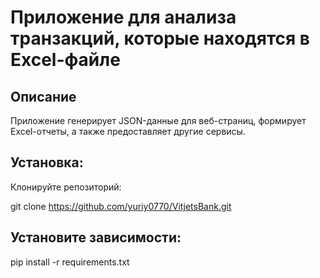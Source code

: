 # Приложение для анализа транзакций, которые находятся в Excel-файле

## Описание ##

Приложение генерирует JSON-данные для веб-страниц, формирует Excel-отчеты, а также предоставляет другие сервисы.

## Установка: ##

Клонируйте репозиторий:

git clone https://github.com/yuriy0770/VitjetsBank.git

## Установите зависимости: ##

pip install -r requirements.txt
